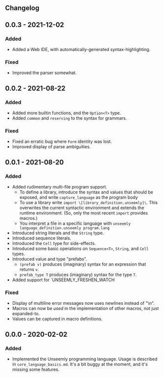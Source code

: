 ## Changelog

## 0.0.3 - 2021-12-02
### Added
 - Added a Web IDE, with automatically-generated syntax-highlighting.
### Fixed
 - Improved the parser somewhat.

## 0.0.2 - 2021-08-22
### Added
 - Added more builtin functions, and the `Option<T>` type.
 - Added `common` and `reserving` to the syntax for grammars.
### Fixed
 - Fixed an erratic bug where `Form` identity was lost.
 - Improved display of parse ambiguities.

## 0.0.1 - 2021-08-20
### Added
- Added rudimentary multi-file program support.
  * To define a library, introduce the syntax and values that should be exposed,
     and write `capture_language` as the program body
  * To use a library write `import \[library_definition.unseemly]\`.
    This overwrites the current syntactic environment and extends the runtime environment.
    (So, only the most recent `import` provides macros.)
  * You interpret a file in a specific language with
    `unseemly language_definition.unseemly program.lang`
- Introduced string literals and the `String` type.
- Introduced sequence literals.
- Introduced the `Cell` type for side-effects.
- Introduced some basic operations on `Sequence<T>`, `String`, and `Cell` types.
- Introduced value and type "prefabs".
  * `(prefab v)` produces (imaginary) syntax for an expression that returns `v`.
  * `prefab_type T` produces (imaginary) syntax for the type `T`.
- Added support for `UNSEEMLY_FRESHEN_WATCH
### Fixed
- Display of multiline error messages now uses newlines instead of "\n".
- Macros can now be *used* in the implementation of other macros, not just expanded-to.
- Values can be captured in macro definitions.

## 0.0.0 - 2020-02-02
### Added
- Implemented the Unseemly programming language. Usage is described in `core_language_basics.md`.
  It's a bit buggy at the moment, and it's missing some features.